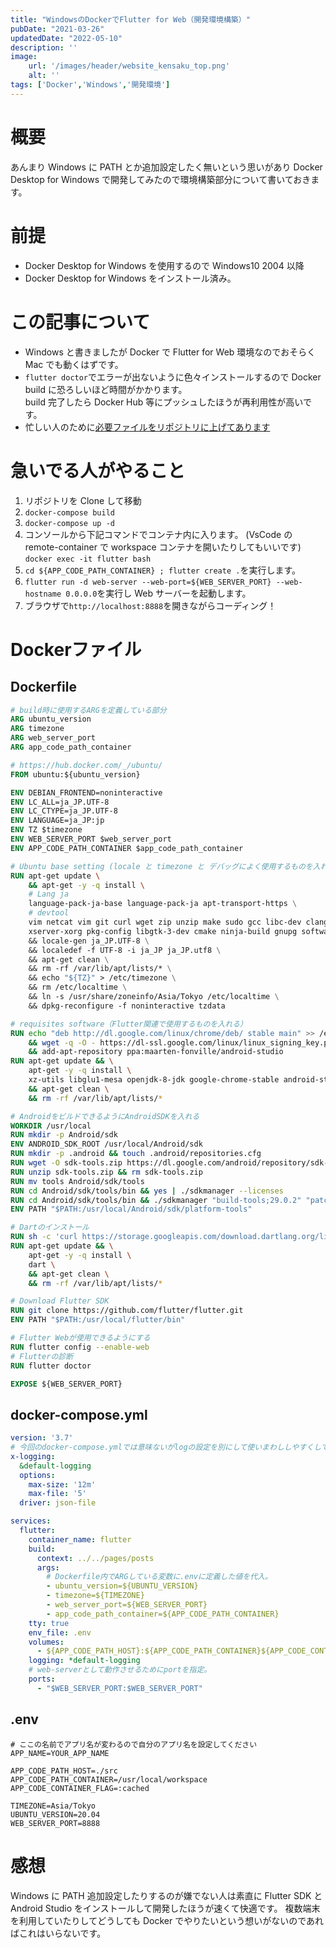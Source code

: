 ```yaml
---
title: "WindowsのDockerでFlutter for Web（開発環境構築）"
pubDate: "2021-03-26"
updatedDate: "2022-05-10"
description: ''
image:
    url: '/images/header/website_kensaku_top.png' 
    alt: ''
tags: ['Docker','Windows','開発環境']
---
```


# 概要
あんまり Windows に PATH とか追加設定したく無いという思いがあり Docker Desktop for Windows で開発してみたので環境構築部分について書いておきます。

# 前提
* Docker Desktop for Windows を使用するので Windows10 2004 以降
* Docker Desktop for Windows をインストール済み。

# この記事について
* Windows と書きましたが Docker で Flutter for Web 環境なのでおそらく Mac でも動くはずです。
* `flutter doctor`でエラーが出ないように色々インストールするので Docker build に恐ろしいほど時間がかかります。  
  build 完了したら Docker Hub 等にプッシュしたほうが再利用性が高いです。
* 忙しい人のために[必要ファイルをリポジトリに上げてあります](https://github.com/toshi-click/flutter_web_develop.git)

# 急いでる人がやること
1. リポジトリを Clone して移動
1. `docker-compose build`
1. `docker-compose up -d`
1. コンソールから下記コマンドでコンテナ内に入ります。 (VsCode の remote-container で workspace コンテナを開いたりしてもいいです)   
   ```docker exec -it flutter bash```
1. `cd ${APP_CODE_PATH_CONTAINER} ; flutter create .`を実行します。
1. `flutter run -d web-server --web-port=${WEB_SERVER_PORT} --web-hostname 0.0.0.0`を実行し Web サーバーを起動します。
1. ブラウザで`http://localhost:8888`を開きながらコーディング！

# Dockerファイル
## Dockerfile
```dockerfile
# build時に使用するARGを定義している部分
ARG ubuntu_version
ARG timezone
ARG web_server_port
ARG app_code_path_container

# https://hub.docker.com/_/ubuntu/
FROM ubuntu:${ubuntu_version}

ENV DEBIAN_FRONTEND=noninteractive
ENV LC_ALL=ja_JP.UTF-8
ENV LC_CTYPE=ja_JP.UTF-8
ENV LANGUAGE=ja_JP:jp
ENV TZ $timezone
ENV WEB_SERVER_PORT $web_server_port
ENV APP_CODE_PATH_CONTAINER $app_code_path_container

# Ubuntu base setting (locale と timezone と デバッグによく使用するものを入れる)
RUN apt-get update \
    && apt-get -y -q install \
    # Lang ja
    language-pack-ja-base language-pack-ja apt-transport-https \
    # devtool
    vim netcat vim git curl wget zip unzip make sudo gcc libc-dev clang net-tools \
    xserver-xorg pkg-config libgtk-3-dev cmake ninja-build gnupg software-properties-common \
    && locale-gen ja_JP.UTF-8 \
    && localedef -f UTF-8 -i ja_JP ja_JP.utf8 \
    && apt-get clean \
    && rm -rf /var/lib/apt/lists/* \
    && echo "${TZ}" > /etc/timezone \
    && rm /etc/localtime \
    && ln -s /usr/share/zoneinfo/Asia/Tokyo /etc/localtime \
    && dpkg-reconfigure -f noninteractive tzdata

# requisites software（Flutter関連で使用するものを入れる）
RUN echo "deb http://dl.google.com/linux/chrome/deb/ stable main" >> /etc/apt/sources.list.d/google.list \
    && wget -q -O - https://dl-ssl.google.com/linux/linux_signing_key.pub | apt-key add - \
    && add-apt-repository ppa:maarten-fonville/android-studio
RUN apt-get update && \
    apt-get -y -q install \
    xz-utils libglu1-mesa openjdk-8-jdk google-chrome-stable android-studio \
    && apt-get clean \
    && rm -rf /var/lib/apt/lists/*

# AndroidをビルドできるようにAndroidSDKを入れる
WORKDIR /usr/local
RUN mkdir -p Android/sdk
ENV ANDROID_SDK_ROOT /usr/local/Android/sdk
RUN mkdir -p .android && touch .android/repositories.cfg
RUN wget -O sdk-tools.zip https://dl.google.com/android/repository/sdk-tools-linux-4333796.zip
RUN unzip sdk-tools.zip && rm sdk-tools.zip
RUN mv tools Android/sdk/tools
RUN cd Android/sdk/tools/bin && yes | ./sdkmanager --licenses
RUN cd Android/sdk/tools/bin && ./sdkmanager "build-tools;29.0.2" "patcher;v4" "platform-tools" "platforms;android-29" "sources;android-29"
ENV PATH "$PATH:/usr/local/Android/sdk/platform-tools"

# Dartのインストール
RUN sh -c 'curl https://storage.googleapis.com/download.dartlang.org/linux/debian/dart_stable.list > /etc/apt/sources.list.d/dart_stable.list'
RUN apt-get update && \
    apt-get -y -q install \
    dart \
    && apt-get clean \
    && rm -rf /var/lib/apt/lists/*

# Download Flutter SDK
RUN git clone https://github.com/flutter/flutter.git
ENV PATH "$PATH:/usr/local/flutter/bin"

# Flutter Webが使用できるようにする
RUN flutter config --enable-web
# Flutterの診断
RUN flutter doctor

EXPOSE ${WEB_SERVER_PORT}
```

## docker-compose.yml
```yml
version: '3.7'
# 今回のdocker-compose.ymlでは意味ないがlogの設定を別にして使いまわししやすくしている
x-logging:
  &default-logging
  options:
    max-size: '12m'
    max-file: '5'
  driver: json-file

services:
  flutter:
    container_name: flutter
    build:
      context: ../../pages/posts
      args:
        # Dockerfile内でARGしている変数に.envに定義した値を代入。
        - ubuntu_version=${UBUNTU_VERSION}
        - timezone=${TIMEZONE}
        - web_server_port=${WEB_SERVER_PORT}
        - app_code_path_container=${APP_CODE_PATH_CONTAINER}
    tty: true
    env_file: .env
    volumes:
      - ${APP_CODE_PATH_HOST}:${APP_CODE_PATH_CONTAINER}${APP_CODE_CONTAINER_FLAG}
    logging: *default-logging
    # web-serverとして動作させるためにportを指定。
    ports:
      - "$WEB_SERVER_PORT:$WEB_SERVER_PORT"
```

## .env
```
# ここの名前でアプリ名が変わるので自分のアプリ名を設定してください
APP_NAME=YOUR_APP_NAME

APP_CODE_PATH_HOST=./src
APP_CODE_PATH_CONTAINER=/usr/local/workspace
APP_CODE_CONTAINER_FLAG=:cached

TIMEZONE=Asia/Tokyo
UBUNTU_VERSION=20.04
WEB_SERVER_PORT=8888
```

# 感想
Windows に PATH 追加設定したりするのが嫌でない人は素直に Flutter SDK と Android Studio をインストールして開発したほうが速くて快適です。
複数端末を利用していたりしてどうしても Docker でやりたいという想いがないのであればこれはいらないです。
